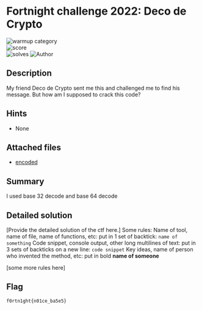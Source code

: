 # Fortnight challenge 2022: Deco de Crypto

![warmup category](https://img.shields.io/badge/Category-Cryptography-brightgreen.svg)  
![score](https://img.shields.io/badge/Score_after_CTF-200-blue.svg)  
![solves](https://img.shields.io/badge/Solves-34-lightgrey.svg)
![Author](https://img.shields.io/badge/Author-SpookyFish%234588-blue.svg) 

## Description
My friend Deco de Crypto sent me this and challenged me to find his message. But how am I supposed to crack this code?

## Hints
- None

## Attached files
- [encoded](https://raw.githubusercontent.com/compsec-hcmus/hcmus-fortnight-wu/main/deco-de-crypto/encoded)

## Summary
I used base 32 decode and base 64 decode

## Detailed solution
[Provide the detailed solution of the ctf here.]
Some rules:
Name of tool, name of file, name of functions, etc: put in 1 set of backtick:  `name of something`
Code snippet, console output, other long multilines of text: put in 3 sets of backticks on a new line: 
```code snippet```
Key ideas, name of person who invented the method, etc: put in bold **name of someone** 

[some more rules here]

## Flag
```
f0rtn1ght{n01ce_ba5e5}
```